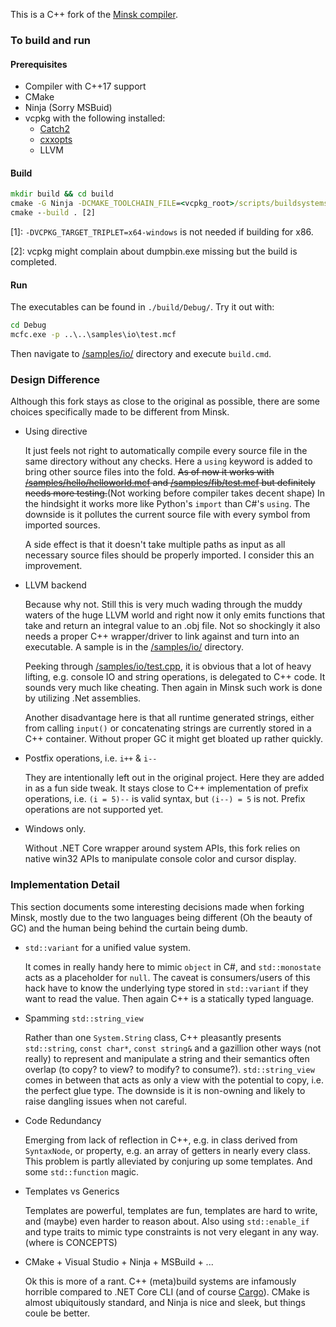This is a C++ fork of the [Minsk compiler](https://github.com/terrajobst/minsk). 


### To build and run

#### Prerequisites

- Compiler with C++17 support
- CMake
- Ninja (Sorry MSBuid)
- vcpkg with the following installed:
    - [Catch2](https://github.com/catchorg/Catch2)
    - [cxxopts](https://github.com/jarro2783/cxxopts)
    - LLVM


#### Build

```cmd
mkdir build && cd build
cmake -G Ninja -DCMAKE_TOOLCHAIN_FILE=<vcpkg_root>/scripts/buildsystems/vcpkg.cmake -DVCPKG_TARGET_TRIPLET=x64-windows .. [1]
cmake --build . [2]
```

[1]: `-DVCPKG_TARGET_TRIPLET=x64-windows` is not needed if building for x86.

[2]: vcpkg might complain about dumpbin.exe missing but the build is completed.

#### Run

The executables can be found in `./build/Debug/`. Try it out with:

```cmd
cd Debug
mcfc.exe -p ..\..\samples\io\test.mcf
```

Then navigate to [/samples/io/](/samples/io/) directory and execute `build.cmd`.

### Design Difference

Although this fork stays as close to the original as possible, there are some choices specifically made to be different from Minsk. 

- Using directive

    It just feels not right to automatically compile every source file in the same directory without any checks. Here a `using` keyword is added to bring other source files into the fold. ~~As of now it works with [/samples/hello/helloworld.mcf](/samples/hello/helloworld.mcf) and [/samples/fib/test.mcf](/samples/fib/test.mcf) but definitely needs more testing.~~(Not working before compiler takes decent shape) In the hindsight it works more like Python's `import` than C#'s `using`. The downside is it pollutes the current source file with every symbol from imported sources. 

    A side effect is that it doesn't take multiple paths as input as all necessary source files should be properly imported. I consider this an improvement.

- LLVM backend

    Because why not. Still this is very much wading through the muddy waters of the huge LLVM world and right now it only emits functions that take and return an integral value to an .obj file. Not so shockingly it also needs a proper C++ wrapper/driver to link against and turn into an executable. A sample is in the [/samples/io/](/samples/io/) directory. 

    Peeking through [/samples/io/test.cpp](/samples/io/test.cpp), it is obvious that a lot of heavy lifting, e.g. console IO and string operations, is delegated to C++ code. It sounds very much like cheating. Then again in Minsk such work is done by utilizing .Net assemblies. 

    Another disadvantage here is that all runtime generated strings, either from calling `input()` or concatenating strings are currently stored in a C++ container. Without proper GC it might get bloated up rather quickly. 

- Postfix operations, i.e. `i++` & `i--`

    They are intentionally left out in the original project. Here they are added in as a fun side tweak. It stays close to C++ implementation of prefix operations, i.e. `(i = 5)--` is valid syntax, but `(i--) = 5` is not. Prefix operations are not supported yet. 

- Windows only.

    Without .NET Core wrapper around system APIs, this fork relies on native win32 APIs to manipulate console color and cursor display. 


### Implementation Detail

This section documents some interesting decisions made when forking Minsk, mostly due to the two languages being different (Oh the beauty of GC) and the human being behind the curtain being dumb.

- `std::variant` for a unified value system.

     It comes in really handy here to mimic `object` in C#, and `std::monostate` acts as a placeholder for `null`. The caveat is consumers/users of this hack have to know the underlying type stored in `std::variant` if they want to read the value. Then again C++ is a statically typed language.

- Spamming `std::string_view`

    Rather than one `System.String` class, C++ pleasantly presents `std::string`, `const char*`, `const string&` and a gazillion other ways (not really) to represent and manipulate a string and their semantics often overlap (to copy? to view? to modify? to consume?). `std::string_view` comes in between that acts as only a view with the potential to copy, i.e. the perfect glue type. The downside is it is non-owning and likely to raise dangling issues when not careful. 

- Code Redundancy

    Emerging from lack of reflection in C++, e.g. in class derived from `SyntaxNode`, or property, e.g. an array of getters in nearly every class. This problem is partly alleviated by conjuring up some templates. And some `std::function` magic. 

- Templates vs Generics

    Templates are powerful, templates are fun, templates are hard to write, and (maybe) even harder to reason about. Also using `std::enable_if` and type traits to mimic type constraints is not very elegant in any way. (where is CONCEPTS)

- CMake + Visual Studio + Ninja + MSBuild + ...

    Ok this is more of a rant. C++ (meta)build systems are infamously horrible compared to .NET Core CLI (and of course [Cargo](https://github.com/rust-lang/cargo/)). CMake is almost ubiquitously standard, and Ninja is nice and sleek, but things coule be better.